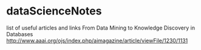 # dataScienceNotes
list of useful articles and links
From Data Mining to Knowledge Discovery in Databases http://www.aaai.org/ojs/index.php/aimagazine/article/viewFile/1230/1131
